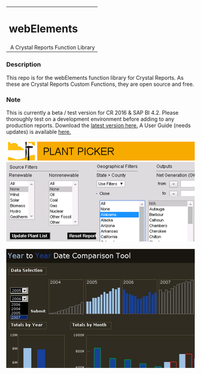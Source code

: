<table width=100% border=0>
<tr ><td colspan=2><h1>webElements</h1></td></tr>
<tr><td>&nbsp;A Crystal Reports Function Library</td>
</table>

### Description

This repo is for the webElements function library for Crystal Reports. As these are Crystal Reports Custom Functions, they are open source and free. 

### Note

This is currently a beta / test version for CR 2016 & SAP BI 4.2.  Please thoroughly test on a development environment before adding to any production reports. Download the [latest version here.](https://github.com/saphanaacademy/biReports/blob/master/webelements/webElementsMasterReport430_20230125.rpt)  A User Guide (needs updates) is available [here.](https://github.com/saphanaacademy/biReports/blob/master/webelements/webElements%20User%20Guide%20247.pdf)
<br><br>
![wepic](/webelements/admin/Picture4.png)
<br><br>
![wepic](/webelements/admin/ytycomp_65821.jpg)
